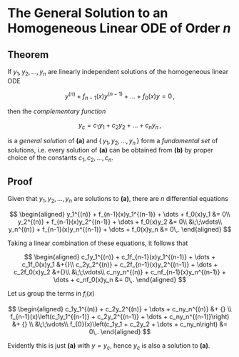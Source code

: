 # The General Solution to an Homogeneous Linear ODE of Order $n$

## Theorem

If $y_1,\,y_2,\,\dots,\,y_n$ are linearly independent solutions of the homogeneous linear ODE

$$
\tag{a}
     y^{(n)} + f_{n-1}(x)y^{(n-1)} + \dots + f_0(x)y=0\,,
$$

then the _complementary function_

$$
\tag{b}
y_c = c_1 y_1 + c_2 y_2 + \dots + c_n y_n\,,
$$

is a _general solution_ of **(a)** and $\{\,y_1,\,y_2,\,\dots,\,y_n\,\}$ form a _fundamental set_ of solutions, i.e. every solution of **(a)** can be obtained from **(b)** by proper choice of the constants $c_1,\,c_2,\,\dots,\,c_n$.

## Proof

Given that $y_1,\,y_2,\,\dots,\,y_n$ are solutions to **(a)**, there are $n$ differential equations

$$
\begin{aligned}
     y_1^{(n)} + f_{n-1}(x)y_1^{(n-1)} + \dots + f_0(x)y_1 &= 0\\
     y_2^{(n)} + f_{n-1}(x)y_2^{(n-1)} + \dots + f_0(x)y_2 &= 0\\
     &\;\;\vdots\\
     y_n^{(n)} + f_{n-1}(x)y_n^{(n-1)} + \dots + f_0(x)y_n &= 0\,.
\end{aligned}
$$

Taking a linear combination of these equations, it follows that

$$
\begin{aligned}
     c_1y_1^{(n)} + c_1f_{n-1}(x)y_1^{(n-1)} + \dots + c_1f_0(x)y_1 &+{}\\
     c_2y_2^{(n)} + c_2f_{n-1}(x)y_2^{(n-1)} + \dots + c_2f_0(x)y_2 &+{}\\
     &\;\;\vdots\\
     c_ny_n^{(n)} + c_nf_{n-1}(x)y_n^{(n-1)} + \dots + c_nf_0(x)y_n &= 0\,.
\end{aligned}
$$

Let us group the terms in $f_i(x)$

$$
\begin{aligned}
     c_1y_1^{(n)} + c_2y_2^{(n)} + \dots + c_ny_n^{(n)} &+ {} \\
     f_{n-1}(x)\left(c_1y_1^{(n-1)} + c_2y_2^{(n-1)} + \dots + c_ny_n^{(n-1)}\right) &+ {} \\
     &\;\;\vdots\\
     f_{0}(x)\left(c_1y_1 + c_2y_2 + \dots + c_ny_n\right) &= 0\,.
\end{aligned}
$$

Evidently this is just **(a)** with $y=y_c$, hence $y_c$ is also a solution to **(a)**.

<!-- TODO: Abel's theorem required

---
First we shall prove the theorem for $n = 2$. Let $y_1,\,y_2$ be two linearly independent solutions of
$$
    \tag{c}
    y^{\prime\prime} + f_1(x) y^\prime + f_0(x) y = 0\,.
$$
-->
